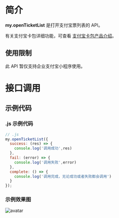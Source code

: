 # 简介

**my.openTicketList** 是打开支付宝票列表的 API。

有关支付宝卡包详细功能，可查看 [支付宝卡包产品介绍](https://opendocs.alipay.com/open/199/105225)。


## 使用限制

此 API 暂仅支持企业支付宝小程序使用。

# 接口调用

## 示例代码

### .js 示例代码

```javascript
// .js
my.openTicketList({
  success: (res) => {
    console.log('调用成功',res)
  },
  fail: (error) => {
    console.log('调用失败',error)
  },
  complete: () => {
    console.log('调用完成，无论成功或者失败都会调用')
  }
});
```
### 示例效果图
![avatar](https://img.alicdn.com/imgextra/i2/O1CN01SylD5p1sW5H4WFzhl_!!6000000005773-0-tps-592-1280.jpg)
